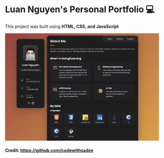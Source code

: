 # Luan Nguyen's Personal Portfolio 💻

This project was built using <strong> HTML, CSS, and JavaScript</strong>


![Demo](./assets/images/demo.png "Title")

#### Credit: https://github.com/codewithsadee
